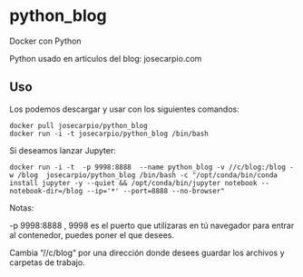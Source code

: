 # python_blog
Docker con Python 

Python usado en articulos del blog: josecarpio.com

Uso
-----

Los podemos descargar y usar con los siguientes comandos:

    docker pull josecarpio/python_blog
    docker run -i -t josecarpio/python_blog /bin/bash
    
Si deseamos lanzar Jupyter:

    docker run -i -t  -p 9998:8888  --name python_blog -v //c/blog:/blog -w /blog  josecarpio/python_blog /bin/bash -c "/opt/conda/bin/conda     install jupyter -y --quiet && /opt/conda/bin/jupyter notebook --notebook-dir=/blog --ip='*' --port=8888 --no-browser"
    
Notas:

-p 9998:8888 , 9998 es el puerto que utilizaras en tú navegador para entrar al contenedor, puedes poner el que desees.

Cambia “//c/blog“ por una dirección donde desees guardar los archivos y carpetas de trabajo.


